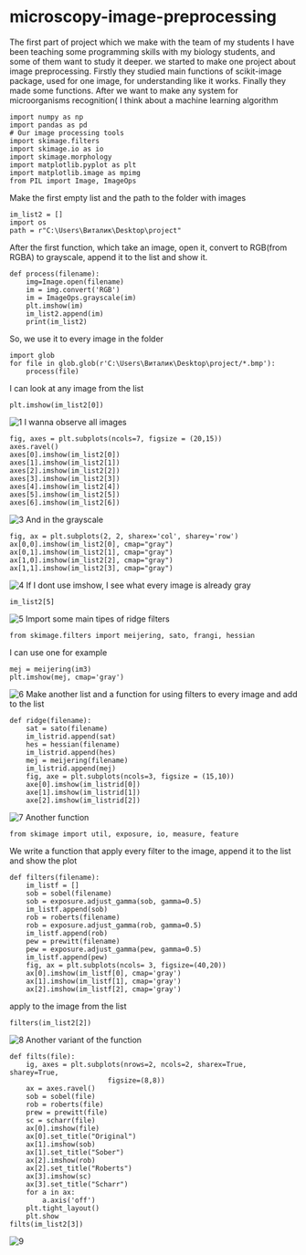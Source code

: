# microscopy-image-preprocessing
The first part of project which we make with the team of my students
I have been teaching some programming skills with my biology students, and some of them want to study it deeper.
we started to make one project about image preprocessing. Firstly they studied main functions of scikit-image package,
used for one image, for understanding like it works. Finally they made some functions. After we want to make any system for
microorganisms recognition( I think about a machine learning algorithm 
```
import numpy as np
import pandas as pd
# Our image processing tools
import skimage.filters
import skimage.io as io
import skimage.morphology
import matplotlib.pyplot as plt
import matplotlib.image as mpimg
from PIL import Image, ImageOps
```
Make the first empty list and the path to the folder with images
```
im_list2 = []
import os
path = r"C:\Users\Виталик\Desktop\project"
```
After the first function, which take an image, open it, convert to RGB(from RGBA)
to grayscale, append it to the list and show it. 
```
def process(filename):
    img=Image.open(filename)
    im = img.convert('RGB')
    im = ImageOps.grayscale(im)
    plt.imshow(im)
    im_list2.append(im)
    print(im_list2)
```
So, we use it to every image in the folder
```
import glob
for file in glob.glob(r'C:\Users\Виталик\Desktop\project/*.bmp'):
    process(file)
```    
I can look at any image from the list
```
plt.imshow(im_list2[0])
```
![1](https://user-images.githubusercontent.com/90727271/181111954-4bf08973-195c-423f-a20e-513af596ff55.png)
I wanna observe all images 
```
fig, axes = plt.subplots(ncols=7, figsize = (20,15))
axes.ravel()
axes[0].imshow(im_list2[0])
axes[1].imshow(im_list2[1])
axes[2].imshow(im_list2[2])
axes[3].imshow(im_list2[3])
axes[4].imshow(im_list2[4])
axes[5].imshow(im_list2[5])
axes[6].imshow(im_list2[6])
```
![3](https://user-images.githubusercontent.com/90727271/181113328-3e6afaed-2650-41cb-979b-3d5d57a51aa8.png)
And in the grayscale
```
fig, ax = plt.subplots(2, 2, sharex='col', sharey='row')
ax[0,0].imshow(im_list2[0], cmap="gray")
ax[0,1].imshow(im_list2[1], cmap="gray")
ax[1,0].imshow(im_list2[2], cmap="gray")
ax[1,1].imshow(im_list2[3], cmap="gray")
```
![4](https://user-images.githubusercontent.com/90727271/181113694-7c114076-8bfd-41af-83bc-d5538a01503a.png)
If I dont use imshow, I see what every image is already gray
```
im_list2[5]
```
![5](https://user-images.githubusercontent.com/90727271/181114219-d3a771cd-d530-49d1-b72c-94a5c10fcd71.png)
Import some main tipes of ridge filters 
```
from skimage.filters import meijering, sato, frangi, hessian
```
I can use one for example
```
mej = meijering(im3)
plt.imshow(mej, cmap='gray')
```
![6](https://user-images.githubusercontent.com/90727271/181116329-f856d6cb-08a2-404d-ab80-73097059b4c4.png)
Make another list and a function for using filters to every image and add to the list
```
def ridge(filename):
    sat = sato(filename)
    im_listrid.append(sat)
    hes = hessian(filename)
    im_listrid.append(hes)
    mej = meijering(filename)
    im_listrid.append(mej)
    fig, axe = plt.subplots(ncols=3, figsize = (15,10))
    axe[0].imshow(im_listrid[0])
    axe[1].imshow(im_listrid[1])
    axe[2].imshow(im_listrid[2])
```
![7](https://user-images.githubusercontent.com/90727271/181116755-f4115d7f-221f-4c21-91ac-3781ebdcaf1d.png)
Another function 
```
from skimage import util, exposure, io, measure, feature
```
We write a function that apply every filter to the image, append it to the list and show the plot
```
def filters(filename):
    im_listf = []
    sob = sobel(filename)
    sob = exposure.adjust_gamma(sob, gamma=0.5)
    im_listf.append(sob)
    rob = roberts(filename)
    rob = exposure.adjust_gamma(rob, gamma=0.5)
    im_listf.append(rob)
    pew = prewitt(filename)
    pew = exposure.adjust_gamma(pew, gamma=0.5)
    im_listf.append(pew)
    fig, ax = plt.subplots(ncols= 3, figsize=(40,20))
    ax[0].imshow(im_listf[0], cmap='gray')
    ax[1].imshow(im_listf[1], cmap='gray')
    ax[2].imshow(im_listf[2], cmap='gray')
```
apply to the image from the list
```
filters(im_list2[2])
```
![8](https://user-images.githubusercontent.com/90727271/181119110-bca9001d-2a24-4cad-a532-cabcd64cea74.png)
Another variant of the function
```
def filts(file):
    ig, axes = plt.subplots(nrows=2, ncols=2, sharex=True, sharey=True,
                        figsize=(8,8))
    ax = axes.ravel()
    sob = sobel(file)
    rob = roberts(file)
    prew = prewitt(file)
    sc = scharr(file)
    ax[0].imshow(file)
    ax[0].set_title("Original")
    ax[1].imshow(sob)
    ax[1].set_title("Sober")
    ax[2].imshow(rob)
    ax[2].set_title("Roberts")
    ax[3].imshow(sc)
    ax[3].set_title("Scharr")
    for a in ax:
        a.axis('off')
    plt.tight_layout() 
    plt.show
filts(im_list2[3])
```
![9](https://user-images.githubusercontent.com/90727271/181119498-3549e21a-fd9a-47bb-b272-7bd6c7b13ac7.png)
 



















    
    
















































    




















    
    



























